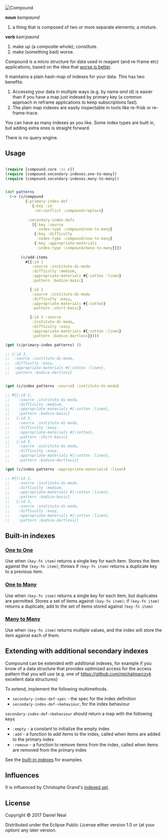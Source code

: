 ![Compound](https://raw.githubusercontent.com/danielneal/compound/master/compound.png)

**noun** *kɒmpaʊnd*

1. a thing that is composed of two or more separate elements; a mixture.

**verb** *kəmˈpaʊnd*

1. make up (a composite whole); constitute.
2. make (something bad) worse. 

Compound is a micro structure for data used in reagent (and re-frame etc) applications, 
based on the idea that [worse is better](https://en.wikipedia.org/wiki/Worse_is_better). 

It maintains a plain hash-map of indexes for your data. This has two benefits: 
 1. Accessing your data in multiple ways (e.g. by name _and_ id) is easier than if you have a map just indexed by primary key (a common approach in reframe applications to keep subscriptions fast). 
 2. The plain map indexes are easily inspectable in tools like re-frisk or re-frame-trace.

You can have as many indexes as you like. Some index types are built in, but adding extra ones is straight forward. 

There is no query engine. 

## Usage

```clojure

(require [compound.core :as c]) 
(require [compound.secondary-indexes.one-to-many]) 
(require [compound.secondary-indexes.many-to-many])


(def patterns
  (-> (c/compound 
         {:primary-index-def 
            {:key :id
             :on-conflict :compound/replace}
             
          :secondary-index-defs 
            [{:key :source
              :index-type :compound/one-to-many}
             {:key :difficulty
              :index-type :compound/one-to-many}
             {:key :appropriate-materials
              :index-type :compound/many-to-many}]})
              
       (c/add-items 
         #{{:id 1 
            :source :instituto-di-moda 
            :difficulty :medium,
            :appropriate-materials #{:cotton :linen} 
            :pattern :bodice-basic}

           {:id 2 
            :source :instituto-di-moda
            :difficulty :easy,
            :appropriate-materials #{:cotton} 
            :pattern :shirt-basic}

           {:id 3 :source 
            :instituto-di-moda, 
            :difficulty :easy
            :appropriate-materials #{:cotton :linen} 
            :pattern :bodice-dartless}})))

(get (c/primary-index patterns) 3)

;; {:id 3,
;;  :source :instituto-di-moda,
;;  :difficulty :easy,
;;  :appropriate-materials #{:cotton :linen},
;;  :pattern :bodice-dartless}


(get (c/index patterns :source) :instituto-di-moda)

;; #{{:id 1,
;;    :source :instituto-di-moda,
;;    :difficulty :medium,
;;    :appropriate-materials #{:cotton :linen},
;;    :pattern :bodice-basic}
;;   {:id 2,
;;    :source :instituto-di-moda,
;;    :difficulty :easy,
;;    :appropriate-materials #{:cotton},
;;    :pattern :shirt-basic}
;;   {:id 3,
;;    :source :instituto-di-moda,
;;    :difficulty :easy,
;;    :appropriate-materials #{:cotton :linen},
;;    :pattern :bodice-dartless}}

(get (c/index patterns :appropriate-materials) :linen)

;; #{{:id 1,
;;    :source :instituto-di-moda,
;;    :difficulty :medium,
;;    :appropriate-materials #{:cotton :linen},
;;    :pattern :bodice-basic}
;;   {:id 3,
;;    :source :instituto-di-moda,
;;    :difficulty :easy,
;;    :appropriate-materials #{:cotton :linen},
;;    :pattern :bodice-dartless}}


```

## Built-in indexes

### [One to One](https://github.com/danielneal/compound/blob/master/src/compound/secondary_indexes/one_to_one.clj)


Use when `(key-fn item)` returns a single key for each item.
Stores the item against the `(key-fn item)`; throws if `(key-fn item)` returns a duplicate key to a previous item. 

### [One to Many](https://github.com/danielneal/compound/blob/master/src/compound/secondary_indexes/one_to_many.clj)

Use when `(key-fn item)` returns a single key for each item, but duplicates are permitted.
Stores a set of items against `(key-fn item)`; if `(key-fn item)` returns a duplicate, add to the set of items stored against `(key-fn item)`

### [Many to Many](https://github.com/danielneal/compound/blob/master/src/compound/secondary_indexes/many_to_many.clj)

Use when `(key-fn item)` returns multiple values, and the index will store the item against each of them.


## Extending with additional secondary indexes

Compound can be extended with additional indexes, for example if you know of a data structure that provides optimized 
access for the access pattern that you will use (e.g. one of https://github.com/michalmarczyk excellent data structures)

To extend, implement the following multimethods.

 * `secondary-index-def-spec` - the spec for the index definition
 * `secondary-index-def->behaviour`, for the index behaviour
 
`secondary-index-def->behaviour` should return a map with the following keys

 * `:empty` - a constant to initialize the empty index
 * `:add` - a function to add items to the index, called when items are added to the primary index 
 * `:remove` - a function to remove items from the index, called when items are removed from the primary index

See the [built-in indexes](https://github.com/danielneal/compound/tree/master/src/compound/indexes) for examples. 

## Influences 

It is influenced by Christophe Grand's [indexed set](https://github.com/cgrand/indexed-set). 

## License

Copyright © 2017 Daniel Neal

Distributed under the Eclipse Public License either version 1.0 or (at
your option) any later version.
